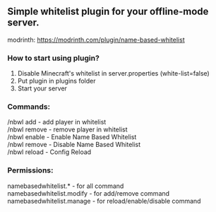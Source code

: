 ## Simple whitelist plugin for your offline-mode server.

modrinth: https://modrinth.com/plugin/name-based-whitelist

###  How to start using plugin?
1. Disable Minecraft's whitelist in server.properties (white-list=false)
2. Put plugin in plugins folder
3. Start your server

###  Commands:
/nbwl add <username> - add player in whitelist<br />
/nbwl remove <username> - remove player in whitelist<br />
/nbwl enable - Enable Name Based Whitelist<br />
/nbwl remove - Disable Name Based Whitelist<br />
/nbwl reload - Config Reload<br />

###  Permissions:
namebasedwhitelist.* - for all command<br />
namebasedwhitelist.modify - for add/remove command<br />
namebasedwhitelist.manage - for reload/enable/disable command<br />
